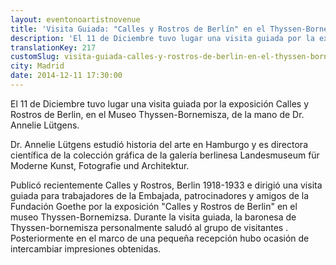 ```yaml
---
layout: eventonoartistnovenue
title: 'Visita Guiada: "Calles y Rostros de Berlín" en el Thyssen-Bornemisza'
description: 'El 11 de Diciembre tuvo lugar una visita guiada por la exposición Calles y Rostros de Berlin, en el Museo Thyssen-Bornemisza, de la mano de Dr. Annelie Lütgens.'
translationKey: 217
customSlug: visita-guiada-calles-y-rostros-de-berlin-en-el-thyssen-bornemisza
city: Madrid
date: 2014-12-11 17:30:00
---
```


El 11 de Diciembre tuvo lugar una visita guiada por la exposición Calles y Rostros de Berlin, en el Museo Thyssen-Bornemisza, de la mano de Dr. Annelie Lütgens.

Dr. Annelie Lütgens estudió historia del arte en Hamburgo y es directora científica de la colección gráfica de la galería berlinesa Landesmuseum für Moderne Kunst, Fotografie und Architektur.

Publicó recientemente Calles y Rostros, Berlin 1918-1933 e dirigió una visita guiada para trabajadores de la Embajada, patrocinadores y amigos de la Fundación Goethe por la exposición "Calles y Rostros de Berlin" en el museo Thyssen-Bornemizsa. Durante la visita guiada, la baronesa de Thyssen-bornemisza personalmente saludó al grupo de visitantes . Posteriormente en el marco de una pequeña recepción hubo ocasión de intercambiar impresiones obtenidas.
